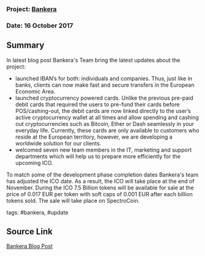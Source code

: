 ### Project: [Bankera](../projects/bankera.md)
### Date: 16 October 2017
## Summary
  
In latest blog post Bankera's Team bring the latest updates about the project:  
* launched IBAN’s for both: individuals and companies. Thus, just like in banks, clients can now make fast and secure transfers in the European Economic Area.  
* launched cryptocurrency powered cards. Unlike the previous pre-paid debit cards that required the users to pre-fund their cards before POS/cashing-out, the debit cards are now linked directly to the user’s active cryptocurrency wallet at all times and allow spending and cashing out cryptocurrencies such as Bitcoin, Ether or Dash seamlessly in your everyday life. Currently, these cards are only available to customers who reside at the European territory, however, we are developing a worldwide solution for our clients.  
* welcomed seven new team members in the IT, marketing and support departments which will help us to prepare more efficiently for the upcoming ICO.  
  
To match some of the development phase completion dates Bankera's team has adjusted the ICO date. As a result, the ICO will take place at the end of November.
During the ICO 7.5 Billion tokens will be available for sale at the price of 0.017 EUR per token with soft caps of 0.001 EUR after each billion tokens sold. The sale will take place on SpectroCoin.
  
tags: #bankera, #update
## Source Link
[Bankera Blog Post](https://blog.bankera.com/2017/10/15/this-weeks-updates/) 
